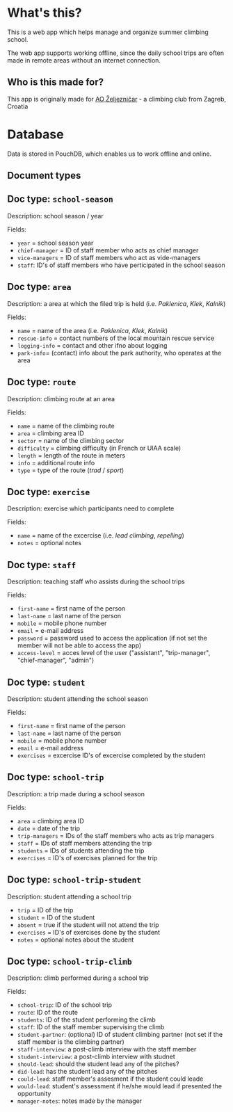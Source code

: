 # What's this?
This is a web app which helps manage and organize summer climbing school.

The web app supports working offline, since the daily school trips are often made in remote areas without an internet connection.

## Who is this made for?
This app is originally made for [AO Željezničar](http://www.aozeljeznicar.hr/) - a climbing club from Zagreb, Croatia

# Database
Data is stored in PouchDB, which enables us to work offline and online.

## Document types
## Doc type: `school-season`
Description: school season / year

Fields:
* `year` = school season year
* `chief-manager` = ID of staff member who acts as chief manager
* `vice-managers` = ID of staff members who act as vide-managers
* `staff`: ID's of staff members who have perticipated in the school season

## Doc type: `area`
Description: a area at which the filed trip is held (i.e. *Paklenica*, *Klek*, *Kalnik*)

Fields:
* `name` = name of the area (i.e. *Paklenica*, *Klek*, *Kalnik*)
* `rescue-info` = contact numbers of the local mountain rescue service
* `logging-info` = contact and other ifno about logging
* `park-info`= (contact) info about the park authority, who operates at the area

## Doc type: `route`
Description: climbing route at an area

Fields:
* `name` = name of the climbing route
* `area` = climbing area ID
* `sector` = name of the climbing sector
* `difficulty` = climbing difficulty (in French or UIAA scale)
* `length` = length of the route in meters
* `info` = additional route info
* `type` = type of the route (*trad* / *sport*)

## Doc type: `exercise`
Description: exercise which participants need to complete

Fields:
* `name` = name of the excercise (i.e. *lead climbing*, *repelling*)
* `notes` = optional notes

## Doc type: `staff`
Description: teaching staff who assists during the school trips

Fields:
* `first-name` = first name of the person
* `last-name` = last name of the person
* `mobile` = mobile phone number
* `email` = e-mail address
* `password` = password used to access the application (if not set the member will not be able to access the app)
* `access-level` = acces level of the user ("assistant",  "trip-manager", "chief-manager", "admin")

## Doc type: `student`
Description: student attending the school season

Fields:
* `first-name` = first name of the person
* `last-name` = last name of the person
* `mobile` = mobile phone number
* `email` = e-mail address
* `exercises` = excercise ID's of excercise completed by the student

## Doc type: `school-trip`
Description: a trip made during a school season

Fields:
* `area` = climbing area ID
* `date` = date of the trip
* `trip-managers` = IDs of the staff members who acts as trip managers
* `staff` = IDs of staff members attending the trip
* `students` = IDs of students attending the trip
* `exercises` = ID's of exercises planned for the trip

## Doc type: `school-trip-student`
Description: student attending a school trip

* `trip` = ID of the trip
* `student` = ID of the student
* `absent` = true if the student will not attend the trip
* `exercises` = ID's of exercises done by the student
* `notes` = optional notes about the student

## Doc type: `school-trip-climb`
Description: climb performed during a school trip

Fields:
* `school-trip`: ID of the school trip
* `route`: ID of the route
* `students`: ID of the student performing the climb
* `staff`: ID of the staff member supervising the climb
* `student-partner`: (optional) ID of student climbing partner (not set if the staff member is the climbing partner)
* `staff-interview`: a post-climb interview with the staff member
* `student-interview`: a post-climb interview with studnet
* `should-lead`: should the student lead any of the pitches?
* `did-lead`: has the student lead any of the pitches
* `could-lead`: staff member's assesment if the student could leade
* `would-lead`: student's assessment if he/she would lead if presented the opportunity
* `manager-notes`: notes made by the manager